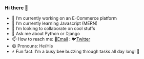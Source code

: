 ### Hi there 👋
- 🔭 I’m currently working on an E-Commerce platform
- 🌱 I’m currently learning Javascript (MERN)
- 👯 I’m looking to collaborate on cool stuffs
- 💬 Ask me about Python or Django
- 📫 How to reach me: 📧[Email](israelpy7@gmail.com) : 🐦[Twitter](https://twitter.com/dbackendguy)
- 😄 Pronouns: He/His
- ⚡ Fun fact: I'm a busy bee buzzing through tasks all day long! 🐝
